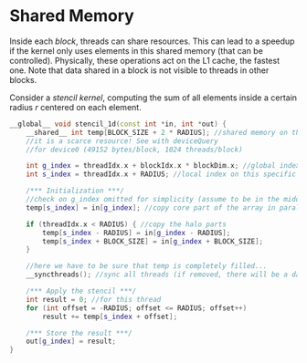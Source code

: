 # Shared Memory
Inside each *block*, threads can share resources. This can lead to a speedup if the kernel only uses elements in this shared memory (that can be controlled). Physically, these operations act on the L1 cache, the fastest one. Note that data shared in a block is not visible to threads in other blocks. 

Consider a *stencil kernel*, computing the sum of all elements inside a certain radius $r$ centered on each element.
```cpp
__global__ void stencil_1d(const int *in, int *out) {
    __shared__ int temp[BLOCK_SIZE + 2 * RADIUS]; //shared memory on this block (because a block is guaranteed to be executed on the same SM)
    //it is a scarce resource! See with deviceQuery
    //for device0 (49152 bytes/block, 1024 threads/block)

    int g_index = threadIdx.x + blockIdx.x * blockDim.x; //global index (unique identifier for threads)
    int s_index = threadIdx.x + RADIUS; //local index on this specific block + offset given by halo

    /*** Initialization ***/
    //check on g_index omitted for simplicity (assume to be in the middle of a large array)
    temp[s_index] = in[g_index]; //copy core part of the array in parallel (threadIdx.x starts from 0 and goes to blockDim.x)

    if (threadIdx.x < RADIUS) { //copy the halo parts
        temp[s_index - RADIUS] = in[g_index - RADIUS];
        temp[s_index + BLOCK_SIZE] = in[g_index + BLOCK_SIZE];
    }

    //here we have to be sure that temp is completely filled...
    __syncthreads(); //sync all threads (if removed, there will be a datarace!)

    /*** Apply the stencil ***/
    int result = 0; //for this thread
    for (int offset = -RADIUS; offset <= RADIUS; offset++)
        result += temp[s_index + offset];

    /*** Store the result ***/
    out[g_index] = result;
}
```
